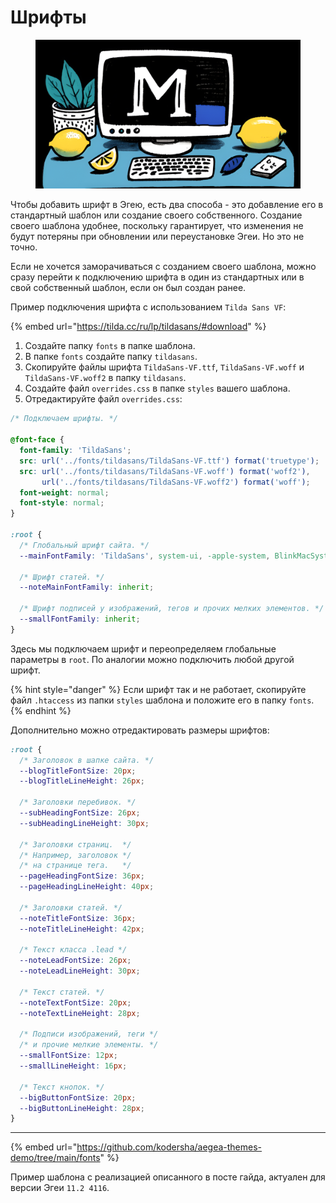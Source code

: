 # Шрифты

<figure><img src="../../.gitbook/assets/cover-fonts.png" alt=""><figcaption></figcaption></figure>

Чтобы добавить шрифт в Эгею, есть два способа - это добавление его в стандартный шаблон или создание своего собственного. Создание своего шаблона удобнее, поскольку гарантирует, что изменения не будут потеряны при обновлении или переустановке Эгеи. Но это не точно.

Если не хочется заморачиваться с созданием своего шаблона, можно сразу перейти к подключению шрифта в один из стандартных или в свой собственный шаблон, если он был создан ранее.

Пример подключения шрифта с использованием `Tilda Sans VF`:

{% embed url="https://tilda.cc/ru/lp/tildasans/#download" %}

1. Создайте папку `fonts` в папке шаблона.
2. В папке `fonts` создайте папку `tildasans`.
3. Скопируйте файлы шрифта `TildaSans-VF.ttf`, `TildaSans-VF.woff` и `TildaSans-VF.woff2` в папку `tildasans`.
4. Создайте файл `overrides.css` в папке `styles` вашего шаблона.
5. Отредактируйте файл `overrides.css`:

```css
/* Подключаем шрифты. */

@font-face {
  font-family: 'TildaSans';
  src: url('../fonts/tildasans/TildaSans-VF.ttf') format('truetype');
  src: url('../fonts/tildasans/TildaSans-VF.woff') format('woff2'),
       url('../fonts/tildasans/TildaSans-VF.woff2') format('woff');
  font-weight: normal;
  font-style: normal;
}

:root {
  /* Глобальный шрифт сайта. */
  --mainFontFamily: 'TildaSans', system-ui, -apple-system, BlinkMacSystemFont, "SF UI Text", "Segoe UI", Roboto, Oxygen, Ubuntu, Cantarell, "Fira Sans", "Droid Sans", "Helvetica Neue", "Helvetica", "Arial", sans-serif;

  /* Шрифт статей. */
  --noteMainFontFamily: inherit;

  /* Шрифт подписей у изображений, тегов и прочих мелких элементов. */
  --smallFontFamily: inherit;
}
```

Здесь мы подключаем шрифт и переопределяем глобальные параметры в `root`. По аналогии можно подключить любой другой шрифт.

{% hint style="danger" %}
Если шрифт так и не работает, скопируйте файл `.htaccess` из папки `styles` шаблона и положите его в папку `fonts`.
{% endhint %}

Дополнительно можно отредактировать размеры шрифтов:

```css
:root {
  /* Заголовок в шапке сайта. */
  --blogTitleFontSize: 20px;
  --blogTitleLineHeight: 26px;

  /* Заголовки перебивок. */
  --subHeadingFontSize: 26px;
  --subHeadingLineHeight: 30px;

  /* Заголовки страниц.  */
  /* Например, заголовок */
  /* на странице тега.   */
  --pageHeadingFontSize: 36px;
  --pageHeadingLineHeight: 40px;

  /* Заголовки статей. */
  --noteTitleFontSize: 36px;
  --noteTitleLineHeight: 42px;

  /* Текст класса .lead */
  --noteLeadFontSize: 26px;
  --noteLeadLineHeight: 30px;

  /* Текст статей. */
  --noteTextFontSize: 20px;
  --noteTextLineHeight: 28px;

  /* Подписи изображений, теги */
  /* и прочие мелкие элементы. */
  --smallFontSize: 12px;
  --smallLineHeight: 16px;

  /* Текст кнопок. */
  --bigButtonFontSize: 20px;
  --bigButtonLineHeight: 28px;
}
```

***

{% embed url="https://github.com/kodersha/aegea-themes-demo/tree/main/fonts" %}

Пример шаблона с реализацией описанного в посте гайда, актуален для версии Эгеи `11.2 4116`.
